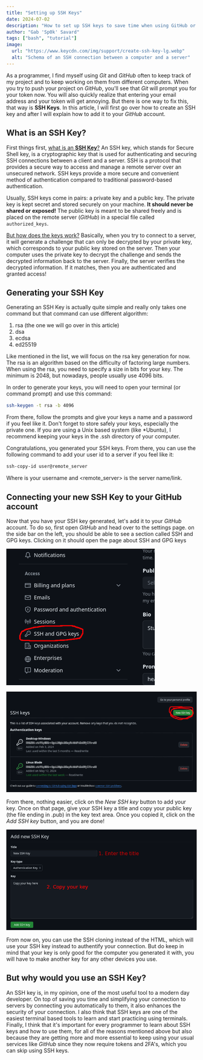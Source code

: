 ```yaml
---
title: "Setting up SSH Keys"
date: 2024-07-02
description: "How to set up SSH keys to save time when using GitHub or other services"
author: "Gab 'Sp0k' Savard"
tags: ["bash", "tutorial"]
image:
  url: "https://www.keycdn.com/img/support/create-ssh-key-lg.webp"
  alt: "Schema of an SSH connection between a computer and a server"
---
```


As a programmer, I find myself using _Git_ and _GitHub_ often to keep track of my project and to keep working on them from different computers. When you try to push your project on _GitHub_, you'll see that _Git_ will prompt you for your token now. You will also quickly realize that entering your email address and your token will get annoying. But there is one way to fix this, that way is **SSH Keys**. In this article, I will first go over how to create an SSH key and after I will explain how to add it to your _GitHub_ account.

## What is an SSH Key?

First things first, <ins>what is an **SSH Key**?</ins> An SSH key, which stands for Secure Shell key, is a cryptographic key that is used for authenticating and securing SSH connections between a client and a server. SSH is a protocol that provides a secure way to access and manage a remote server over an unsecured network. SSH keys provide a more secure and convenient method of authentication compared to traditional password-based authentication.

Usually, SSH keys come in pairs: a private key and a public key. The private key is kept secret and stored securely on your machine. **It should never be shared or exposed!**
The public key is meant to be shared freely and is placed on the remote server (_GitHub_) in a special file called `authorized_keys`.

<ins>But how does the keys work?</ins> Basically, when you try to connect to a server, it will generate a challenge that can only be decrypted by your private key, which corresponds to your public key stored on the server. Then your computer uses the private key to decrypt the challenge and sends the decrypted information back to the server. Finally, the server verifies the decrypted information. If it matches, then you are authenticated and granted access!

## Generating your SSH Key

Generating an SSH Key is actually quite simple and really only takes one command but that command can use different algorithm:

1. rsa (the one we will go over in this article)
2. dsa
3. ecdsa
4. ed25519

Like mentioned in the list, we will focus on the rsa key generation for now. The rsa is an algorithm based on the difficulty of factoring large numbers. When using the rsa, you need to specify a size in bits for your key. The minimum is 2048, but nowadays, people usually use 4096 bits.

In order to generate your keys, you will need to open your terminal (or command prompt) and use this command:

```bash
ssh-keygen -t rsa -b 4096
```

From there, follow the prompts and give your keys a name and a password if you feel like it. Don't forget to store safely your keys, especially the private one. If you are using a Unix based system (like \*Ubuntu), I recommend keeping your keys in the .ssh directory of your computer.

Congratulations, you generated your SSH keys. From there, you can use the following command to add your user id to a server if you feel like it:

```bash
ssh-copy-id user@remote_server
```

Where <user> is your username and <remote_server> is the server name/link.

## Connecting your new SSH Key to your GitHub account
Now that you have your SSH key generated, let's add it to your _GitHub_ account. To do so, first open _GitHub_ and head over to the settings page. on the side bar on the left, you should be able to see a section called SSH and GPG keys. Clicking on it should open the page about SSH and GPG keys

![GitHub's settings](../../../public/pictures/posts/setting-up-ssh-keys/settings_screenshot.png)

![GitHub's SSH keys settings page](../../../public/pictures/posts/setting-up-ssh-keys/ssh_settings.png)

From there, nothing easier, click on the *New SSH key* button to add your key. Once on that page, give your SSH key a title and copy your public key (the file ending in .pub) in the key text area. Once you copied it, click on the *Add SSH key* button, and you are done!

![GitHub's new SSH key page](../../../public/pictures/posts/setting-up-ssh-keys/ssh_page.png)

From now on, you can use the SSH cloning instead of the HTML, which will use your SSH key instead to authentify your connection. But do keep in mind that your key is only good for the computer you generated it with, you will have to make another key for any other devices you use.

## But why would you use an SSH Key?
An SSH key is, in my opinion, one of the most useful tool to a modern day developer. On top of saving you time and simplifying your connection to servers by connecting you automatically to them, it also enhances the security of your connection. I also think that SSH keys are one of the easiest terminal based tools to learn and start practicing using terminals. Finally, I think that it's important for every programmer to learn about SSH keys and how to use them, for all of the reasons mentioned above but also because they are getting more and more essential to keep using your usual services like _GitHub_ since they now require tokens and 2FA's, which you can skip using SSH keys.

